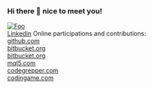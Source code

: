 ### Hi there 👋 nice to meet you!

[![Foo](https://t4.ftcdn.net/jpg/01/01/97/41/240_F_101974188_JmL9UeRv9Vr5Xgy2mLYDy0p1cCKvixes.jpg)]()  
[Linkedin](https://linkedin.com/in/davide-tedesco)
Online participations and contributions:  
[github.com](https://github.com/Zelirian)  
[bitbucket.org](https://bitbucket.org/d_tedesco/)  
[bitbucket.org](https://bitbucket.org/TestER666/)  
[mql5.com](https://mql5.com/en/users/e.dantes)  
[codegrepper.com](https://codegrepper.com/profile/davide-tedesco)  
[codingame.com](https://codingame.com/profile/4f590ab05c0e893e003fd72cea68a8fc9372783)

<!-- notes
don't use </br>
use this:
Hello  (<-- two spaces)
World
-->

<!--
**Zelirian/Zelirian** is a ✨ _special_ ✨ repository because its `README.md` (this file) appears on your GitHub profile.

Here are some ideas to get you started:

- 🔭 I’m currently working on ...
- 🌱 I’m currently learning ...
- 👯 I’m looking to collaborate on ...
- 🤔 I’m looking for help with ...
- 💬 Ask me about ...
- 📫 How to reach me: ...
- 😄 Pronouns: ...
- ⚡ Fun fact: ...
-->
